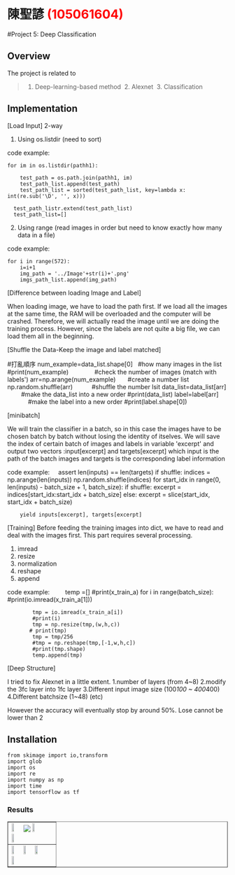 # 陳聖諺 <span style="color:red">(105061604)</span>

#Project 5: Deep Classification

## Overview
The project is related to 
> 1. Deep-learning-based method
  2. Alexnet
  3. Classification

## Implementation
[Load Input] 2-way
1. Using os.listdir  (need to sort)    

code example:

    for im in os.listdir(pathh1):
        
        test_path = os.path.join(pathh1, im)
        test_path_list.append(test_path)
        test_path_list = sorted(test_path_list, key=lambda x: int(re.sub('\D', '', x)))

      test_path_listr.extend(test_path_list)
      test_path_list=[]
2. Using range (read images in order but need to know exactly how many data in a file)

code example:

    for i in range(572):
        i=i+1
        img_path = '../Image'+str(i)+'.png'
        imgs_path_list.append(img_path)

[Difference between loading Image and Label]

When loading image, we have to load the path first. If we load all the images at the same time, the RAM will be overloaded and the computer will be crashed. 
Therefore, we will actually read the image until we are doing the training process. 
However, since the labels are not quite a big file, we can load them all in the beginning.

[Shuffle the Data-Keep the image and label matched]

#打亂順序
num_example=data_list.shape[0]    #how many images in the list
#print(num_example)               #check the number of images (match with labels')
arr=np.arange(num_example)        #create a number list
np.random.shuffle(arr)            #shuffle the number lsit
data_list=data_list[arr]          #make the data_list into a new order
#print(data_list)
label=label[arr]                  #make the label into a new order
#print(label.shape[0])

[minibatch]

We will train the classifier in a batch, so in this case the images have to be chosen batch by batch without losing the identity of itselves.
We will save the index of certain batch of images and labels in variable 'excerpt' and output two vectors
:input[excerpt] and targets[excerpt]
which input is the path of the batch images and targets is the corresponding label information

code example:
    
    assert len(inputs) == len(targets)
    if shuffle:
        indices = np.arange(len(inputs))
        np.random.shuffle(indices)
    for start_idx in range(0, len(inputs) - batch_size + 1, batch_size):
        if shuffle:
            excerpt = indices[start_idx:start_idx + batch_size]
        else:
            excerpt = slice(start_idx, start_idx + batch_size)
                
        yield inputs[excerpt], targets[excerpt]
[Training]
Before feeding the training images into dict, we have to read and deal with the images first.
This part requires several processing.

1. imread 
2. resize
3. normalization
4. reshape
5. append

code example:
        
	temp =[]
        #print(x_train_a)
        for i in range(batch_size):            
        #print(io.imread(x_train_a[1]))  
        
            tmp = io.imread(x_train_a[i])
            #print(i)
            tmp = np.resize(tmp,(w,h,c))
           # print(tmp)
            tmp = tmp/256
            #tmp = np.reshape(tmp,[-1,w,h,c])
            #print(tmp.shape)
            temp.append(tmp)
	    
[Deep Structure]

I tried to fix Alexnet in a little extent.
1.number of layers (from 4~8)
2.modify the 3fc layer into 1fc layer
3.Different input image size (100*100 ~ 400*400)
4.Different batchsize (1~48)
(etc)

However the accuracy will eventually stop by around 50%.
Lose cannot be lower than 2

## Installation

	from skimage import io,transform
	import glob
	import os
	import re
	import numpy as np
	import time
	import tensorflow as tf


### Results

<table border=1>
<tr>
<td>
<img src=".jpg" width="24%"/>
<img src="/home/benita/Downloads/CEDLHW1.png"  width="24%"/>
<img src="placeholder.jpg" width="24%"/>
<img src="placeholder.jpg" width="24%"/>
</td>
</tr>

<tr>
<td>
<img src="placeholder.jpg" width="24%"/>
<img src="placeholder.jpg"  width="24%"/>
<img src="placeholder.jpg" width="24%"/>
<img src="placeholder.jpg" width="24%"/>
</td>
</tr>

</table>


